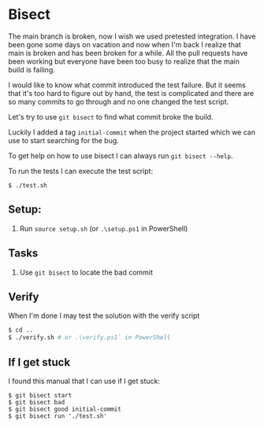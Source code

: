# Bisect

The main branch is broken, now I wish we used pretested integration. I have been gone some days on vacation and now when I'm back I realize that main is broken and has been broken for a while. All the pull requests have been working but everyone have been too busy to realize that the main build is failing.

I would like to know what commit introduced the test failure. But it seems that it's too hard to figure out by hand, the test is complicated and there are so many commits to go through and no one changed the test script.

Let's try to use `git bisect` to find what commit broke the build.

Luckily I added a tag `initial-commit` when the project started which we can use to start searching for the bug.

To get help on how to use bisect I can always run `git bisect --help`.

To run the tests I can execute the test script:
```
$ ./test.sh
```
## Setup:

1. Run `source setup.sh` (or `.\setup.ps1` in PowerShell)

## Tasks

1. Use `git bisect` to locate the bad commit

## Verify

When I'm done I may test the solution with the verify script

```bash
$ cd ..
$ ./verify.sh # or .\verify.ps1` in PowerShell
```

## If I get stuck

I found this manual that I can use if I get stuck:


```
$ git bisect start
$ git bisect bad
$ git bisect good initial-commit
$ git bisect run './test.sh'
```
